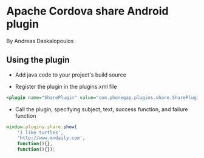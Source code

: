 # Apache Cordova share Android plugin
By Andreas Daskalopoulos

## Using the plugin

* Add java code to your project's build source

* Register the plugin in the plugins.xml file

```xml
<plugin name="SharePlugin" value="com.phonegap.plugins.share.SharePlugin" />
```

* Call the plugin, specifying subject, text, success function, and failure function

```javascript
window.plugins.share.show(
	'I like turtles', 
	'http://www.mndaily.com', 
	function(){}, 
	function(){});
```


